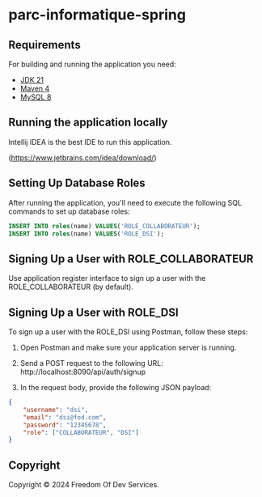 # parc-informatique-spring


## Requirements

For building and running the application you need:

- [JDK 21](https://www.oracle.com/java/technologies/downloads/#jdk21-windows)
- [Maven 4](https://maven.apache.org)
- [MySQL 8](https://dev.mysql.com/downloads/mysql/)

## Running the application locally

Intellij IDEA is the best IDE to run this application.

(https://www.jetbrains.com/idea/download/)

## Setting Up Database Roles

After running the application, you'll need to execute the following SQL commands to set up database roles:

```sql
INSERT INTO roles(name) VALUES('ROLE_COLLABORATEUR');
INSERT INTO roles(name) VALUES('ROLE_DSI');
```
## Signing Up a User with ROLE_COLLABORATEUR

Use application register interface to sign up a user with the ROLE_COLLABORATEUR (by default).

## Signing Up a User with ROLE_DSI

To sign up a user with the ROLE_DSI using Postman, follow these steps:

1. Open Postman and make sure your application server is running.

2. Send a POST request to the following URL: http://localhost:8090/api/auth/signup

3. In the request body, provide the following JSON payload:
```json
{
    "username": "dsi",
    "email": "dsi@fod.com",
    "password": "12345678",
    "role": ["COLLABORATEUR", "DSI"]
}
```

## Copyright

Copyright © 2024 Freedom Of Dev Services.